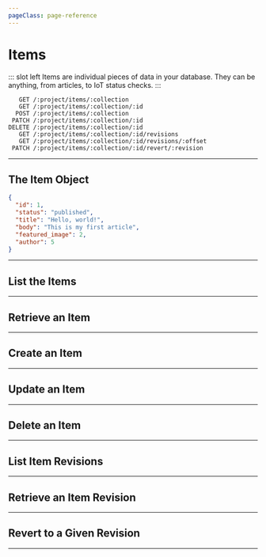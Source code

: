 ```yaml
---
pageClass: page-reference
---
```


# Items

<two-up>

::: slot left
Items are individual pieces of data in your database. They can be anything, from articles, to IoT status checks.
:::

<info-box title="Endpoints" slot="right">

```endpoints
   GET /:project/items/:collection
   GET /:project/items/:collection/:id
  POST /:project/items/:collection
 PATCH /:project/items/:collection/:id
DELETE /:project/items/:collection/:id
   GET /:project/items/:collection/:id/revisions
   GET /:project/items/:collection/:id/revisions/:offset
 PATCH /:project/items/:collection/:id/revert/:revision
```

</info-box>
</two-up>

---

## The Item Object

<two-up>
<template slot="left">

Items don't have a pre-defined schema. The format depends completely on how you configured your collections and fields in Directus. For the sake of documentation, we'll use a fictional `articles` collection with the following fields: `id`, `status`, `title`, `body`, `featured_image`, and `author`.

</template>

<info-box title="Example Item Object" slot="right" class="sticky">

```json
{
  "id": 1,
  "status": "published",
  "title": "Hello, world!",
  "body": "This is my first article",
  "featured_image": 2,
  "author": 5
}
```

</info-box>
</two-up>

---

## List the Items

<two-up>
<template slot="left">

List the items.

### Parameters

<def-list>

!!! include params/project.md !!!
!!! include params/collection.md !!!

</def-list>

### Query

<def-list>

!!! include query/fields.md !!!
!!! include query/limit.md !!!
!!! include query/offset.md !!!
!!! include query/sort.md !!!
!!! include query/single.md !!!
!!! include query/status.md !!!
!!! include query/filter.md !!!
!!! include query/q.md !!!
!!! include query/meta.md !!!

</def-list>

### Returns

Returns an array of item objects.

</template>

<template slot="right">
<div class="sticky">
<info-box title="Endpoint">

```endpoints
   GET /:project/items/:collection
```

</info-box>
<info-box title="Response">

```json
{
  "data": [
    {
      "id": 1,
      "status": "published",
      "title": "Hello, world!",
      "body": "This is my first article",
      "featured_image": 2,
      "author": 5
    },
    { ... },
    { ... }
  ]
}
```

</info-box>
</div>
</template>
</two-up>

---

## Retrieve an Item

<two-up>
<template slot="left">

Retrieve a single item by unique identifier.

### Parameters

<def-list>

!!! include params/project.md !!!
!!! include params/collection.md !!!
!!! include params/id.md !!!

</def-list>

### Query

<def-list>

!!! include query/fields.md !!!
!!! include query/meta.md !!!

</def-list>

### Returns

Returns the item object for the given unique identifier.

</template>

<template slot="right">
<div class="sticky">
<info-box title="Endpoint">

```endpoints
   GET /:project/items/:collection/:id
```

</info-box>

<info-box title="Response">

```json
{
  "data": {
    "id": 1,
    "status": "published",
    "title": "Hello, world!",
    "body": "This is my first article",
    "featured_image": 2,
    "author": 5
  }
}
```

</info-box>
</div>
</template>
</two-up>

---

## Create an Item

<two-up>
<template slot="left">

Create a new item.

### Parameters

<def-list>

!!! include params/project.md !!!
!!! include params/collection.md !!!

</def-list>

### Attributes

Based on your specific setup.

### Query

<def-list>

!!! include query/meta.md !!!

</def-list>

### Returns

Returns the item for the item that was just created.

</template>

<template slot="right">
<div class="sticky">
<info-box title="Endpoint">

```endpoints
  POST /:project/items/:collection
```

</info-box>

<info-box title="Request">

```json
{
  "status": "published",
  "title": "Hello, world!",
  "body": "This is my first article",
  "featured_image": 2,
  "author": 5
}
```

</info-box>

<info-box title="Response">

```json
{
  "data": {
    "id": 14,
    "status": "published",
    "title": "Hello, world!",
    "body": "This is my first article",
    "featured_image": 2,
    "author": 5
  }
}
```

</info-box>
</div>
</template>
</two-up>

---

## Update an Item

<two-up>
<template slot="left">

Update an existing item.

### Parameters

<def-list>

!!! include params/project.md !!!
!!! include params/collection.md !!!
!!! include params/id.md !!!

</def-list>

### Attributes

Based on your specific setup.

### Query

<def-list>

!!! include query/fields.md !!!
!!! include query/meta.md !!!

</def-list>

### Returns

Returns the item object for the item that was just updated.

</template>

<template slot="right">
<div class="sticky">
<info-box title="Endpoint">

```endpoints
 PATCH /:project/items/:collection/:id
```

</info-box>

<info-box title="Request">

```json
{
  "title": "Welcome!"
}
```

</info-box>

<info-box title="Response">

```json
{
  "data": {
    "id": 14,
    "status": "published",
    "title": "Welcome!",
    "body": "This is my first article",
    "featured_image": 2,
    "author": 5
  }
}
```

</info-box>
</div>
</template>
</two-up>

---

## Delete an Item

<two-up>
<template slot="left">

Delete an existing item

### Parameters

<def-list>

!!! include params/project.md !!!
!!! include params/collection.md !!!
!!! include params/id.md !!!

</def-list>

### Returns

Returns an empty body with HTTP status 204

</template>

<template slot="right">
<div class="sticky">
<info-box title="Endpoint">

```endpoints
DELETE /:project/items/:collection/:id
```

</info-box>
</div>
</template>
</two-up>

---

## List Item Revisions

<two-up>
<template slot="left">

List the revisions made to the given item.

### Parameters

<def-list>

!!! include params/project.md !!!
!!! include params/collection.md !!!
!!! include params/id.md !!!

</def-list>

### Query

<def-list>

!!! include query/fields.md !!!
!!! include query/limit.md !!!
!!! include query/offset.md !!!
!!! include query/page.md !!!
!!! include query/sort.md !!!
!!! include query/single.md !!!
!!! include query/filter.md !!!
!!! include query/q.md !!!
!!! include query/meta.md !!!

</def-list>

### Returns

Returns an array of [revision](/api/revisions) objects.

</template>

<template slot="right">
<div class="sticky">
<info-box title="Endpoint">

```endpoints
   GET /:project/items/:collection/:id/revisions
```

</info-box>
<info-box title="Response">

```json
{
  "data": [
    {
      "id": 35,
      "activity": 37,
      "collection": "articles",
      "item": "14",
      "data": {
        "id": 14,
        "status": "published",
        "title": "Hello, World!",
        "body": "This is my first article",
        "featured_image": 2,
        "author": 5
      },
      "delta": {
        "title": "Welcome!"
      },
      "parent_collection": null,
      "parent_item": null,
      "parent_changed": false
    },
    { ... },
    { ... }
  ]
}
```

</info-box>
</div>
</template>
</two-up>

---

## Retrieve an Item Revision

<two-up>
<template slot="left">

Retrieve a single revision of the item by offset.

### Parameters

<def-list>

!!! include params/project.md !!!
!!! include params/collection.md !!!

#### offset <def-type alert>required</def-type>
How many revisions to go back in time. 

</def-list>

### Query

<def-list>

!!! include query/fields.md !!!
!!! include query/meta.md !!!

</def-list>

### Returns

Returns the [revision object](/api/revisions) for the given unique identifier.

</template>

<template slot="right">
<div class="sticky">
<info-box title="Endpoint">

```endpoints
   GET /:project/items/:collection/:id/revisions/:offset
```

</info-box>

<info-box title="Response">

```json
{
  "data": {
    "id": 35,
    "activity": 37,
    "collection": "articles",
    "item": "14",
    "data": {
      "id": 14,
      "status": "published",
      "title": "Hello, World!",
      "body": "This is my first article",
      "featured_image": 2,
      "author": 5
    },
    "delta": {
      "title": "Welcome!"
    },
    "parent_collection": null,
    "parent_item": null,
    "parent_changed": false
  }
}
```

</info-box>
</div>
</template>
</two-up>

---

## Revert to a Given Revision

<two-up>
<template slot="left">

Revert the item to a given revision.

### Parameters

<def-list>

!!! include params/project.md !!!
!!! include params/collection.md !!!
!!! include params/id.md !!!

#### revision <def-type alert>required</def-type>
Unique identifier of the revision to revert to.

</def-list>

### Attributes

No attributes available.

### Query

<def-list>

!!! include query/fields.md !!!
!!! include query/meta.md !!!

</def-list>

### Returns

Returns the item in it's new state.

</template>

<template slot="right">
<div class="sticky">
<info-box title="Endpoint">

```endpoints
 PATCH /:project/items/:collection/:id/revert/:revision
```

</info-box>

<info-box title="Response">

```json
{
  "data": {
    "id": 14,
    "status": "published",
    "title": "Welcome!",
    "body": "This is my first article",
    "featured_image": 2,
    "author": 5
  }
}
```

</info-box>
</div>
</template>
</two-up>

---
